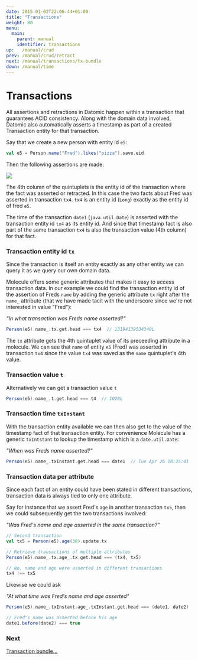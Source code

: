 ```yaml
---
date: 2015-01-02T22:06:44+01:00
title: "Transactions"
weight: 80
menu:
  main:
    parent: manual
    identifier: transactions
up:   /manual/crud
prev: /manual/crud/retract
next: /manual/transactions/tx-bundle
down: /manual/time
---
```


# Transactions

All assertions and retractions in Datomic happen within a transaction that guarantees ACID consistency. Along with the domain data
involved, Datomic also automatically asserts a timestamp as part of a created Transaction entity for that transaction.

Say that we create a new person with entity id `e5`:
```scala
val e5 = Person.name("Fred").likes("pizza").save.eid
```

Then the following assertions are made:

![](/img/transactions/1.jpg)

The 4th column of the quintuplets is the entity id of the transaction where the fact was asserted or retracted. In this
case the two facts about Fred was asserted in transaction `tx4`. `tx4` is an entity id (`Long`) exactly as the entity id of fred `e5`.

The time of the transaction `date1` (`java.util.Date`) is asserted with the transaction entity id `tx4`
as its entity id. And since that timestamp fact is also part of the same transaction `tx4` is also the transaction value (4th column)
for that fact.

### Transaction entity id `tx`

Since the transaction is itself an entity exactly as any other entity we can query it as we query our own domain data.

Molecule offers some generic attributes that makes it easy to access transaction data. In our example we could find the
transaction entity id of the assertion of Freds `name` by adding the generic attribute `tx` right after the `name_` attribute (that we
have made tacit with the underscore since we're not interested in value "Fred"): 

_"In what transaction was Freds name asserted?"_
```scala
Person(e5).name_.tx.get.head === tx4  // 13194139534340L
```
The `tx` attribute gets the 4th quintuplet value of its preceeding attribute in a molecule. We can see that `name` of entity 
`e5` (Fred) was asserted in transaction `tx4` since the value `tx4` was saved as the `name` quintuplet's 4th value.

### Transaction value `t`

Alternatively we can get a transaction value `t`

```scala
Person(e5).name_.t.get.head === t4  // 1028L
```


### Transaction time `txInstant`

With the transaction entity available we can then also get to the value of the timestamp fact of that transaction entity. For 
 convenience Molecule has a generic `txIntstant` to lookup the timestamp which is a `date.util.Date`:

_"When was Freds name asserted?"_
```scala
Person(e5).name_.txInstant.get.head === date1  // Tue Apr 26 18:35:41
```

### Transaction data per attribute

Since each fact of an entity could have been stated in different transactions, transaction data is always tied to only one
 attribute. 
 
 Say for instance that we assert Fred's `age` in another transaction `tx5`, then we could subsequently get the
 two transactions involved:

 _"Was Fred's name and age asserted in the same transaction?"_
```scala
// Second transaction
val tx5 = Person(e5).age(38).update.tx

// Retrieve transactions of multiple attributes
Person(e5).name_.tx.age_.tx.get.head === (tx4, tx5)

// No, name and age were asserted in different transactions
tx4 !== tx5
```
Likewise we could ask

_"At what time was Fred's name and age asserted"_
```scala
Person(e5).name_.txInstant.age_.txInstant.get.head === (date1, date2)

// Fred's name was asserted before his age
date1.before(date2) === true
```



### Next

[Transaction bundle...](/manual/transactions/tx-bundle)